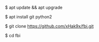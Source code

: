 $ apt update && apt upgrade

$ apt install git python2

$ git clone https://github.com/xHak9x/fbi.git

$ cd fbi
